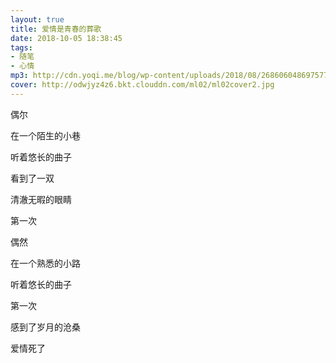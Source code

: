 ```yaml
---
layout: true
title: 爱情是青春的葬歌
date: 2018-10-05 18:38:45
tags: 
- 随笔
- 心情
mp3: http://cdn.yoqi.me/blog/wp-content/uploads/2018/08/2686060486975775750_hd.mp3
cover: http://odwjyz4z6.bkt.clouddn.com/ml02/ml02cover2.jpg
---
```


偶尔

在一个陌生的小巷

听着悠长的曲子

看到了一双

清澈无暇的眼睛

第一次





偶然

在一个熟悉的小路

听着悠长的曲子





第一次

感到了岁月的沧桑



爱情死了